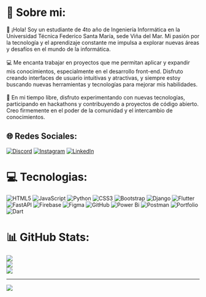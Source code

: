 # 💫 Sobre mi:
👋 ¡Hola! Soy un estudiante de 4to año de Ingeniería Informática en la Universidad Técnica Federico Santa María, sede Viña del Mar. Mi pasión por la tecnología y el aprendizaje constante me impulsa a explorar nuevas áreas y desafíos en el mundo de la informática.<br><br>💻 Me encanta trabajar en proyectos que me permitan aplicar y expandir mis conocimientos, especialmente en el desarrollo front-end. Disfruto creando interfaces de usuario intuitivas y atractivas, y siempre estoy buscando nuevas herramientas y tecnologías para mejorar mis habilidades.<br><br>🚀 En mi tiempo libre, disfruto experimentando con nuevas tecnologías, participando en hackathons y contribuyendo a proyectos de código abierto. Creo firmemente en el poder de la comunidad y el intercambio de conocimientos.


## 🌐 Redes Sociales:
[![Discord](https://img.shields.io/badge/Discord-%237289DA.svg?logo=discord&logoColor=white)](https://discord.gg/jordans23_) [![Instagram](https://img.shields.io/badge/Instagram-%23E4405F.svg?logo=Instagram&logoColor=white)](https://instagram.com/https://www.instagram.com/_jordxn.s/) [![LinkedIn](https://img.shields.io/badge/LinkedIn-%230077B5.svg?logo=linkedin&logoColor=white)](https://linkedin.com/in/https://www.linkedin.com/in/jordan-navarrete/) 

# 💻 Tecnologias:
![HTML5](https://img.shields.io/badge/html5-%23E34F26.svg?style=for-the-badge&logo=html5&logoColor=white) ![JavaScript](https://img.shields.io/badge/javascript-%23323330.svg?style=for-the-badge&logo=javascript&logoColor=%23F7DF1E) ![Python](https://img.shields.io/badge/python-3670A0?style=for-the-badge&logo=python&logoColor=ffdd54) ![CSS3](https://img.shields.io/badge/css3-%231572B6.svg?style=for-the-badge&logo=css3&logoColor=white) ![Bootstrap](https://img.shields.io/badge/bootstrap-%238511FA.svg?style=for-the-badge&logo=bootstrap&logoColor=white) ![Django](https://img.shields.io/badge/django-%23092E20.svg?style=for-the-badge&logo=django&logoColor=white) ![Flutter](https://img.shields.io/badge/Flutter-%2302569B.svg?style=for-the-badge&logo=Flutter&logoColor=white) ![FastAPI](https://img.shields.io/badge/FastAPI-005571?style=for-the-badge&logo=fastapi) ![Firebase](https://img.shields.io/badge/firebase-a08021?style=for-the-badge&logo=firebase&logoColor=ffcd34) ![Figma](https://img.shields.io/badge/figma-%23F24E1E.svg?style=for-the-badge&logo=figma&logoColor=white) ![GitHub](https://img.shields.io/badge/github-%23121011.svg?style=for-the-badge&logo=github&logoColor=white) ![Power Bi](https://img.shields.io/badge/power_bi-F2C811?style=for-the-badge&logo=powerbi&logoColor=black) ![Postman](https://img.shields.io/badge/Postman-FF6C37?style=for-the-badge&logo=postman&logoColor=white) ![Portfolio](https://img.shields.io/badge/Portfolio-%23000000.svg?style=for-the-badge&logo=firefox&logoColor=#FF7139) ![Dart](https://img.shields.io/badge/dart-%230175C2.svg?style=for-the-badge&logo=dart&logoColor=white)
# 📊 GitHub Stats:
![](https://github-readme-stats.vercel.app/api?username=jordansebastian23&theme=dark&hide_border=false&include_all_commits=false&count_private=false)<br/>
![](https://github-readme-streak-stats.herokuapp.com/?user=jordansebastian23&theme=dark&hide_border=false)<br/>
![](https://github-readme-stats.vercel.app/api/top-langs/?username=jordansebastian23&theme=dark&hide_border=false&include_all_commits=false&count_private=false&layout=compact)

---
[![](https://visitcount.itsvg.in/api?id=jordansebastian23&icon=0&color=0)](https://visitcount.itsvg.in)

